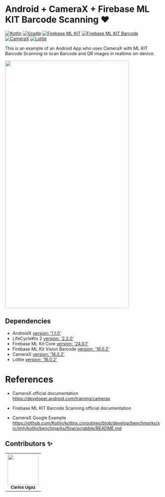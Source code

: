 # Android + CameraX + Firebase ML KIT Barcode Scanning :heart:
[![Kotlin](https://img.shields.io/badge/kotlin-1.3.61-blue.svg)](http://kotlinlang.org) [![Gradle](https://img.shields.io/badge/gradle-3.6.1-%2366DCB8.svg)](https://developer.android.com/studio/releases/gradle-plugin) [![Firebase ML KIT](https://img.shields.io/badge/firebase-24.0.1-orange.svg)](https://firebase.google.com/docs/ml-kit) [![Firebase ML KIT Barcode](https://img.shields.io/badge/firebase-16.0.2-orange.svg)](https://firebase.google.com/docs/ml-kit/read-barcodes) [![CameraX](https://img.shields.io/badge/camerax-1.0.0.beta01-blueviolet)](https://developer.android.com/training/camerax) [![Lottie](https://img.shields.io/badge/lottie-3.3.1-yellow)](https://airbnb.design/lottie/)

This is an example of an Android App who uses CameraX with ML KIT Barcode Scanning to scan Barcode and QR images in realtime on-device.

<img src="https://media.giphy.com/media/TjYjrS6v6rwJGII1Ke/giphy.gif" width="400" height="800" />

## Dependencies

- AndroidX [version: '1.1.0'](https://mvnrepository.com/artifact/androidx)
- LifeCycleKtx 2 [version: '2.2.0'](https://developer.android.com/kotlin/ktx)
- Firebase ML Kit Core [version: '24.0.1'](https://firebase.google.com/docs/ml-kit)
- Firebase ML Kit Vision Barcode [version: '16.0.2'](https://firebase.google.com/docs/ml-kit/read-barcodes)
- CameraX [version: '16.0.2'](https://developer.android.com/training/camerax)
- Lottie [version: '16.0.2'](https://airbnb.design/lottie/)

# References


- CameraX official documentation https://developer.android.com/training/camerax

- Firebase ML KIT Barcode Scanning official documentation

- CameraX Google Example https://github.com/Kotlin/kotlinx.coroutines/blob/develop/benchmarks/src/jmh/kotlin/benchmarks/flow/scrabble/README.md

## Contributors ✨

<!-- ALL-CONTRIBUTORS-LIST:START - Do not remove or modify this section -->
<!-- prettier-ignore-start -->
<!-- markdownlint-disable -->
<table>
  <tr>
    <td align="center"><a href="https://github.com/carlosgub"><img src="https://avatars1.githubusercontent.com/u/30916886?s=460&v=4" width="100px;" alt=""/><br /><sub><b>Carlos Ugaz</b></sub></a><br /></td>
  </tr>
</table>

<!-- markdownlint-enable -->
<!-- prettier-ignore-end -->
<!-- ALL-CONTRIBUTORS-LIST:END -->
